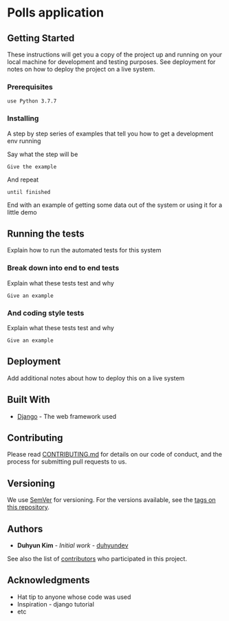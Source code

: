 # Polls application [](https://img.shields.io/badge/license-MIT-blue) [](https://img.shields.io/github/commit-activity/w/duhyundev/poll-application) [](https://img.shields.io/github/last-commit/duhyundev/poll-application)


## Getting Started

These instructions will get you a copy of the project up and running on your local machine for development and testing purposes. See deployment for notes on how to deploy the project on a live system.

### Prerequisites

```
use Python 3.7.7
```

### Installing

A step by step series of examples that tell you how to get a development env running

Say what the step will be

```
Give the example
```

And repeat

```
until finished
```

End with an example of getting some data out of the system or using it for a little demo

## Running the tests

Explain how to run the automated tests for this system

### Break down into end to end tests

Explain what these tests test and why

```
Give an example
```

### And coding style tests

Explain what these tests test and why

```
Give an example
```

## Deployment

Add additional notes about how to deploy this on a live system

## Built With

* [Django](https://docs.djangoproject.com/en/3.0/) - The web framework used

## Contributing

Please read [CONTRIBUTING.md](https://gist.github.com/PurpleBooth/b24679402957c63ec426) for details on our code of conduct, and the process for submitting pull requests to us.

## Versioning

We use [SemVer](http://semver.org/) for versioning. For the versions available, see the [tags on this repository](https://github.com/duhyundev/poll-application/tags). 

## Authors

* **Duhyun Kim** - *Initial work* - [duhyundev](https://github.com/duhyundev)

See also the list of [contributors](https://github.com/duhyundev/poll-applcation/contributors) who participated in this project.

## Acknowledgments

* Hat tip to anyone whose code was used
* Inspiration - django tutorial
* etc
